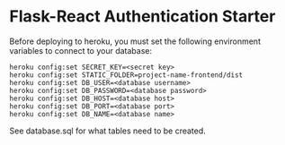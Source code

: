 # Flask-React Authentication Starter

Before deploying to heroku, you must set the following environment variables to connect to your database:
```
heroku config:set SECRET_KEY=<secret key>
heroku config:set STATIC_FOLDER=project-name-frontend/dist
heroku config:set DB_USER=<database username>
heroku config:set DB_PASSWORD=<database password>
heroku config:set DB_HOST=<database host>
heroku config:set DB_PORT=<database port>
heroku config:set DB_NAME=<database name>
```
See database.sql for what tables need to be created.
